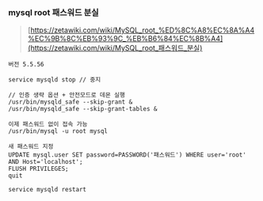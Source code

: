 ### mysql root 패스워드 분실

> [https://zetawiki.com/wiki/MySQL_root_%ED%8C%A8%EC%8A%A4%EC%9B%8C%EB%93%9C_%EB%B6%84%EC%8B%A4](https://zetawiki.com/wiki/MySQL_root_패스워드_분실)

```
버전 5.5.56

service mysqld stop // 중지

// 인증 생략 옵션 + 안전모드로 데몬 실행
/usr/bin/mysqld_safe --skip-grant &   
/usr/bin/mysqld_safe --skip-grant-tables &

이제 패스워드 없이 접속 가능
/usr/bin/mysql -u root mysql

새 패스워드 지정
UPDATE mysql.user SET password=PASSWORD('패스워드') WHERE user='root' AND Host='localhost';
FLUSH PRIVILEGES;
quit

service mysqld restart


```

